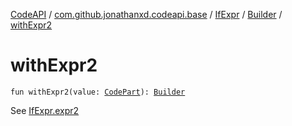 [CodeAPI](../../../index.md) / [com.github.jonathanxd.codeapi.base](../../index.md) / [IfExpr](../index.md) / [Builder](index.md) / [withExpr2](.)

# withExpr2

`fun withExpr2(value: `[`CodePart`](../../../com.github.jonathanxd.codeapi/-code-part/index.md)`): `[`Builder`](index.md)

See [IfExpr.expr2](../expr2.md)

